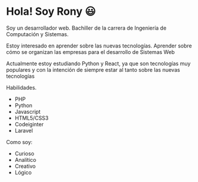 # Hola! Soy Rony 😃

Soy un desarrollador web. Bachiller de la carrera de Ingeniería de Computación y Sistemas.

Estoy interesado en aprender sobre las nuevas tecnologías. Aprender sobre cómo se organizan las empresas para el desarrollo de Sistemas Web

Actualmente estoy estudiando Python y React, ya que son tecnologías muy populares y con la intención de siempre estar al tanto sobre las nuevas tecnologías


Habilidades.
* PHP
* Python
* Javascript
* HTML5/CSS3
* Codeiginter
* Laravel

Como soy:
* Curioso
* Analítico
* Creativo
* Lógico

<!---
rquispeq/rquispeq is a ✨ special ✨ repository because its `README.md` (this file) appears on your GitHub profile.
You can click the Preview link to take a look at your changes.
--->
